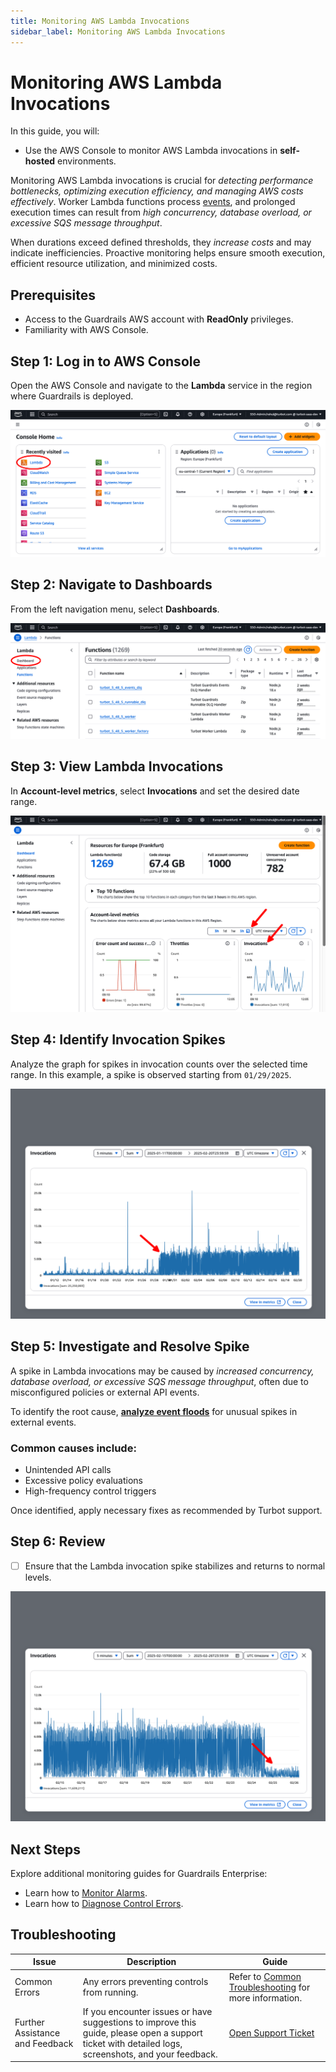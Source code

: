 ```yaml
---
title: Monitoring AWS Lambda Invocations
sidebar_label: Monitoring AWS Lambda Invocations
---
```


# Monitoring AWS Lambda Invocations

In this guide, you will:
- Use the AWS Console to monitor AWS Lambda invocations in **self-hosted** environments.

Monitoring AWS Lambda invocations is crucial for *detecting performance bottlenecks, optimizing execution efficiency, and managing AWS costs effectively*. Worker Lambda functions process [events](/guardrails/docs/guides/azure/real-time-events#configuring-real-time-events), and prolonged execution times can result from *high concurrency, database overload, or excessive SQS message throughput*.

When durations exceed defined thresholds, they *increase costs* and may indicate inefficiencies. Proactive monitoring helps ensure smooth execution, efficient resource utilization, and minimized costs.

## Prerequisites

- Access to the Guardrails AWS account with **ReadOnly** privileges.
- Familiarity with AWS Console.


## Step 1: Log in to AWS Console

Open the AWS Console and navigate to the **Lambda** service in the region where Guardrails is deployed.

![AWS Console Home](./aws-console-home.png)

## Step 2: Navigate to Dashboards

From the left navigation menu, select **Dashboards**.

![Lambda Dashboard](./aws-lambda-dashboard-select.png)

## Step 3: View Lambda Invocations

In **Account-level metrics**, select **Invocations** and set the desired date range.

![Select Invocations](./aws-lambda-select-invocations.png)

## Step 4: Identify Invocation Spikes

Analyze the graph for spikes in invocation counts over the selected time range. In this example, a spike is observed starting from `01/29/2025`.

![Identify AWS Lambda Invocations Spike](./aws-lambda-invocations-spike.png)

## Step 5: Investigate and Resolve Spike

A spike in Lambda invocations may be caused by *increased concurrency, database overload, or excessive SQS message throughput*, often due to misconfigured policies or external API events.

To identify the root cause, [**analyze event floods**](/guardrails/docs/guides/hosting-guardrails/monitoring/investigate-event-flood) for unusual spikes in external events.

### Common causes include:
- Unintended API calls
- Excessive policy evaluations
- High-frequency control triggers

Once identified, apply necessary fixes as recommended by Turbot support.

## Step 6: Review

- [ ] Ensure that the Lambda invocation spike stabilizes and returns to normal levels.

![Lambda Invocation Resolved](./aws-lambda-invocations-resolved.png)


## Next Steps

Explore additional monitoring guides for Guardrails Enterprise:

- Learn how to [Monitor Alarms](https://turbot.com/guardrails/docs/guides/hosting-guardrails/monitoring/diagnose-control-error).
- Learn how to [Diagnose Control Errors](/guardrails/docs/guides/hosting-guardrails/monitoring/diagnose-control-error).

## Troubleshooting

| **Issue**                           | **Description**                                                                                          | **Guide** |
|--------------------------------------|----------------------------------------------------------------------------------------------------------|-----------------------------------------------------|
| Common Errors                        | Any errors preventing controls from running.                                                            | Refer to [Common Troubleshooting](/guardrails/docs/guides/troubleshooting) for more information. |
| Further Assistance and Feedback | If you encounter issues or have suggestions to improve this guide, please open a support ticket with detailed logs, screenshots, and your feedback. | [Open Support Ticket](https://support.turbot.com) |